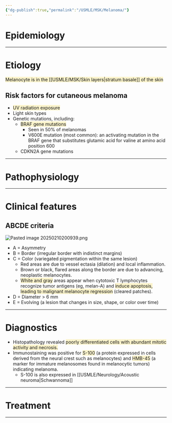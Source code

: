 ```yaml
---
{"dg-publish":true,"permalink":"/USMLE/MSK/Melanoma/"}
---
```


# Epidemiology


---
# Etiology
<span style="background:rgba(240, 200, 0, 0.2)">Melanocyte is in the [[USMLE/MSK/Skin layers\|stratum basale]] of the skin</span>
## Risk factors for cutaneous melanoma
- <span style="background:rgba(240, 200, 0, 0.2)">UV radiation exposure</span>
- Light skin types
- Genetic mutations, including:
	- <span style="background:rgba(240, 200, 0, 0.2)">BRAF gene mutations</span>
		- Seen in 50% of melanomas 
		- V600E mutation (most common): an activating mutation in the BRAF gene that substitutes glutamic acid for valine at amino acid position 600 
	- CDKN2A gene mutations

---
# Pathophysiology


---
# Clinical features
## ABCDE criteria
![Pasted image 20250210200939.png](/img/user/appendix/Pasted%20image%2020250210200939.png)
- A = Asymmetry
- B = Border (irregular border with indistinct margins)
- C = Color (variegated pigmentation within the same lesion)
	- Red areas are due to vessel ectasia (dilation) and local inflammation.
	- Brown or black, flared areas along the border are due to advancing, neoplastic melanocytes.
	- <span style="background:rgba(240, 200, 0, 0.2)">White and gray</span> areas appear when cytotoxic T lymphocytes recognize tumor antigens (eg, melan-A) and <span style="background:rgba(240, 200, 0, 0.2)">induce apoptosis, leading to malignant melanocyte regression</span> (cleared patches).
- D = Diameter > 6 mm
- E = Evolving (a lesion that changes in size, shape, or color over time)

---
# Diagnostics
- Histopathology revealed <span style="background:rgba(240, 200, 0, 0.2)">poorly differentiated cells with abundant mitotic activity and necrosis. </span>
- Immunostaining was positive for <span style="background:rgba(240, 200, 0, 0.2)">S-100</span> (a protein expressed in cells derived from the neural crest such as melanocytes) and <span style="background:rgba(240, 200, 0, 0.2)">HMB-45</span> (a marker for immature melanosomes found in melanocytic tumors) indicating melanoma.
	- S-100 is also expressed in [[USMLE/Neurology/Acoustic neuroma\|Schwannoma]]

---
# Treatment


---
